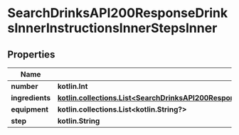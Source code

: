 
# SearchDrinksAPI200ResponseDrinksInnerInstructionsInnerStepsInner

## Properties
| Name | Type | Description | Notes |
| ------------ | ------------- | ------------- | ------------- |
| **number** | **kotlin.Int** |  |  [optional] |
| **ingredients** | [**kotlin.collections.List&lt;SearchDrinksAPI200ResponseDrinksInnerInstructionsInnerStepsInnerIngredientsInner&gt;**](SearchDrinksAPI200ResponseDrinksInnerInstructionsInnerStepsInnerIngredientsInner.md) |  |  [optional] |
| **equipment** | **kotlin.collections.List&lt;kotlin.String?&gt;** |  |  [optional] |
| **step** | **kotlin.String** |  |  [optional] |



